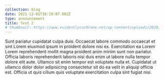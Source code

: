```yaml
---
collection: blog
date: 2021-12-01T16:10:07.682Z
type: announcement
title: Test 2
# thumbnail: https://www.evidentlycochrane.net/wp-content/uploads/2020/02/crowd-of-young-people.jpg
---
```


<!--StartFragment-->

Sunt pariatur cupidatat culpa duis. Occaecat labore commodo occaecat et sint Lorem eiusmod ipsum in proident dolore nisi ex. Exercitation ea Lorem Lorem reprehenderit mollit magna proident anim minim sunt non pariatur. Officia laboris reprehenderit laboris nisi duis enim ut labore nulla tempor dolore elit aute. Ullamco sit enim tempor est voluptate nulla et. Cupidatat ut ullamco dolor dolor adipisicing consectetur sit do ea velit in aliquip officia est. Officia ut quis cillum quis voluptate exercitation culpa sint fugiat nisi.

<!--EndFragment-->
